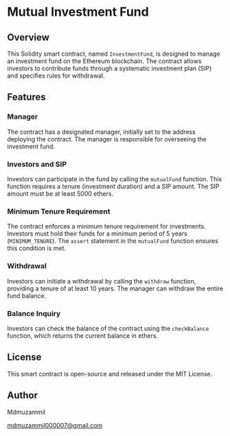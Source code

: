 # Mutual Investment Fund 

## Overview

This Solidity smart contract, named `InvestmentFund`, is designed to manage an investment fund on the Ethereum blockchain. The contract allows investors to contribute funds through a systematic investment plan (SIP) and specifies rules for withdrawal.

## Features

### Manager

The contract has a designated manager, initially set to the address deploying the contract. The manager is responsible for overseeing the investment fund.

### Investors and SIP

Investors can participate in the fund by calling the `mutualFund` function. This function requires a tenure (investment duration) and a SIP amount. The SIP amount must be at least 5000 ethers.

### Minimum Tenure Requirement

The contract enforces a minimum tenure requirement for investments. Investors must hold their funds for a minimum period of 5 years (`MINIMUM_TENURE`). The `assert` statement in the `mutualFund` function ensures this condition is met.

### Withdrawal

Investors can initiate a withdrawal by calling the `withdraw` function, providing a tenure of at least 10 years. 
The manager can withdraw the entire fund balance.

### Balance Inquiry

Investors can check the balance of the contract using the `checkBalance` function, which returns the current balance in ethers.

## License

This smart contract is open-source and released under the MIT License.

## Author 

Mdmuzammil

mdmuzammil000007@gmail.com
